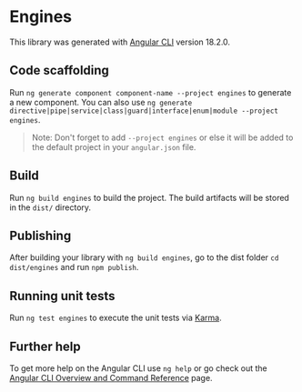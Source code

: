 # Engines

This library was generated with [Angular CLI](https://github.com/angular/angular-cli) version 18.2.0.

## Code scaffolding

Run `ng generate component component-name --project engines` to generate a new component. You can also use `ng generate directive|pipe|service|class|guard|interface|enum|module --project engines`.
> Note: Don't forget to add `--project engines` or else it will be added to the default project in your `angular.json` file. 

## Build

Run `ng build engines` to build the project. The build artifacts will be stored in the `dist/` directory.

## Publishing

After building your library with `ng build engines`, go to the dist folder `cd dist/engines` and run `npm publish`.

## Running unit tests

Run `ng test engines` to execute the unit tests via [Karma](https://karma-runner.github.io).

## Further help

To get more help on the Angular CLI use `ng help` or go check out the [Angular CLI Overview and Command Reference](https://angular.dev/tools/cli) page.
